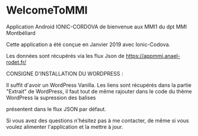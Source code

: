 # WelcomeToMMI
Application Android IONIC-CORDOVA de bienvenue aux MMI1 du dpt MMI Montbéliard

Cette application a été conçue en Janvier 2019 avec Ionic-Codova.

Les données sont récupérés via les flux Json de https://appmmi.anael-rodet.fr/

CONSIGNE D'INSTALLATION DU WORDPRESS :

Il suffit d'avoir un WordPress Vanilla.
Les liens sont récupérés dans la partie "Extrait" de WordPress, il faut tout de même rajouter dans le code du thème WordPress la
supression des balises <p></p> présentent dans le flux JSON par défaut.

Si vous avez des questions n'hésitez pas à me contacter, de même si vous voulez alimenter l'application et la mettre à jour.
